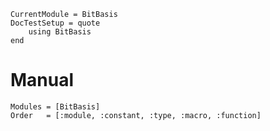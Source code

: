 ```@meta
CurrentModule = BitBasis
DocTestSetup = quote
    using BitBasis
end
```

# Manual

```@autodocs
Modules = [BitBasis]
Order   = [:module, :constant, :type, :macro, :function]
```

